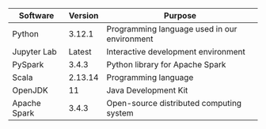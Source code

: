 |Software|Version|Purpose|
|---|---|---|
|Python|3.12.1|Programming language used in our environment|
|Jupyter Lab|Latest|Interactive development environment|
|PySpark|3.4.3|Python library for Apache Spark|
|Scala|2.13.14|Programming language| required for Spark|
|OpenJDK|11|Java Development Kit| required for Spark|
|Apache Spark|3.4.3|Open-source distributed computing system|